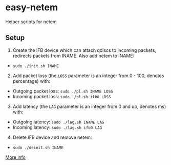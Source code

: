 easy-netem
==========
Helper scripts for netem

Setup
-----
1. Create the IFB device which can attach qdiscs to incoming packets, redirects packets from INAME. Also add netem to INAME:
  * `sudo ./init.sh INAME`

2. Add packet loss (the `LOSS` parameter is an integer from 0 - 100, denotes percentage) with:
  * Outgoing packet loss: `sudo ./pl.sh INAME LOSS`
  * Incoming packet loss: `sudo ./pl.sh ifb0 LOSS`

3. Add latency (the `LAG` parameter is an integer from 0 and up, denotes ms) with:
  * Outgoing latency: `sudo ./lag.sh INAME LAG`
  * Incoming latency: `sudo ./lag.sh ifb0 LAG`

4. Delete IFB device and remove netem:
  * `sudo ./deinit.sh INAME`

[More info](http://www.linuxfoundation.org/collaborate/workgroups/networking/netem)
